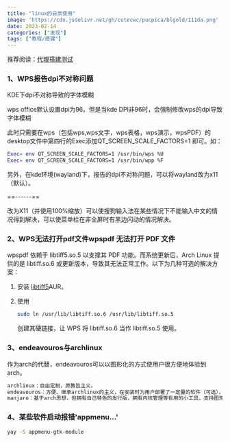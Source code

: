 ```yaml
---
title: "linux的日常使用"
image: 'https://cdn.jsdelivr.net/gh/cutecwc/pucpica/blgold/111da.png'
date: 2023-02-14
categories: ["发现"]
tags: ["教程/搭建"]
---
```



推荐阅读：[代理搭建测试](https://github.com/cutecwc/Elaina/blob/main/content/posts/y23m2/V2Ray%3F.md)

### 1、WPS报告dpi不对称问题

KDE下dpi不对称导致的字体模糊

wps office默认设置dpi为96。但是当kde DPI非96时，会强制修改wps的dpi导致字体模糊

此时只需要在wps（包括wps,wps文字，wps表格，wps演示，wpsPDF）的desktop文件中第四行的Exec添加QT_SCREEN_SCALE_FACTORS=1 即可。如：

```bash
Exec= env QT_SCREEN_SCALE_FACTORS=1 /usr/bin/wps %U
Exec= env QT_SCREEN_SCALE_FACTORS=1 /usr/bin/wpp %F
```

另外，在kde环境(wayland)下，报告的dpi不对称问题，可以将wayland改为x11（默认）。

==------==

改为X11（并使用100%缩放）可以使搜狗输入法在某些情况下不能输入中文的情况得到解决，可以使菜单栏在非全屏时有黑边闪动的情况解决。

### 2、WPS无法打开pdf文件wpspdf 无法打开 PDF 文件

wpspdf 依赖于 libtiff5.so.5 以支撑其 PDF 功能。而系统更新后，Arch Linux 提供的是 libtiff.so.6 或更新版本，导致其无法正常工作。以下为几种可选的解决方案：

1. 安装 [libtiff5](https://aur.archlinux.org/packages/libtiff5/)AUR。
2. 使用 

   ```bash
   sudo ln /usr/lib/libtiff.so.6 /usr/lib/libtiff.so.5
   ```

    创建其硬链接，让 WPS 将 libtiff.so.6 当作 libtiff.so.5 使用。

### 3、endeavouros与archlinux

作为arch的代替，endeavouros可以以图形化的方式使用户很方便地体验到arch。

```markdown
archlinux：自由定制，原教旨主义。
endeavouros：方便、继承archlinux的主义，在安装时为用户部署了一定量的软件（可选），支持图形化安装
manjaro：基于arch思想，但拥有自己特色的发行版，拥有内核管理等有用的小工具，支持图形化安装
```

### 4、某些软件启动报错'appmenu...'

```bash
yay -S appmenu-gtk-module
```

